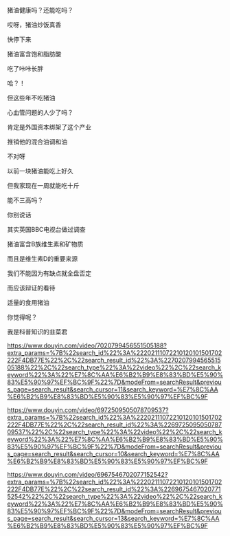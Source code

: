 猪油健康吗？还能吃吗？



哎呀，猪油炒饭真香

快停下来

猪油富含饱和脂肪酸

吃了咔咔长胖

哈？！

但这些年不吃猪油

心血管问题的人少了吗？

肯定是外国资本绑架了这个产业

推销他的混合油调和油

不对呀

以前一块猪油能吃上好久

但我家现在一周就能吃十斤

能不三高吗？

你别说话

其实英国BBC电视台做过调查

猪油富含B族维生素和矿物质

而且是维生素D的重要来源

我们不能因为有缺点就全盘否定

而应该辩证的看待

适量的食用猪油

你觉得呢？

我是科普知识的韭菜君



https://www.douyin.com/video/7020799456551505188?extra_params=%7B%22search_id%22%3A%22202111072210120101501702222F4DB77E%22%2C%22search_result_id%22%3A%227020799456551505188%22%2C%22search_type%22%3A%22video%22%2C%22search_keyword%22%3A%22%E7%8C%AA%E6%B2%B9%E8%83%BD%E5%90%83%E5%90%97%EF%BC%9F%22%7D&modeFrom=searchResult&previous_page=search_result&search_cursor=11&search_keyword=%E7%8C%AA%E6%B2%B9%E8%83%BD%E5%90%83%E5%90%97%EF%BC%9F



https://www.douyin.com/video/6972509505078709537?extra_params=%7B%22search_id%22%3A%22202111072210120101501702222F4DB77E%22%2C%22search_result_id%22%3A%226972509505078709537%22%2C%22search_type%22%3A%22video%22%2C%22search_keyword%22%3A%22%E7%8C%AA%E6%B2%B9%E8%83%BD%E5%90%83%E5%90%97%EF%BC%9F%22%7D&modeFrom=searchResult&previous_page=search_result&search_cursor=10&search_keyword=%E7%8C%AA%E6%B2%B9%E8%83%BD%E5%90%83%E5%90%97%EF%BC%9F



https://www.douyin.com/video/6967546702077152542?extra_params=%7B%22search_id%22%3A%22202111072210120101501702222F4DB77E%22%2C%22search_result_id%22%3A%226967546702077152542%22%2C%22search_type%22%3A%22video%22%2C%22search_keyword%22%3A%22%E7%8C%AA%E6%B2%B9%E8%83%BD%E5%90%83%E5%90%97%EF%BC%9F%22%7D&modeFrom=searchResult&previous_page=search_result&search_cursor=13&search_keyword=%E7%8C%AA%E6%B2%B9%E8%83%BD%E5%90%83%E5%90%97%EF%BC%9F